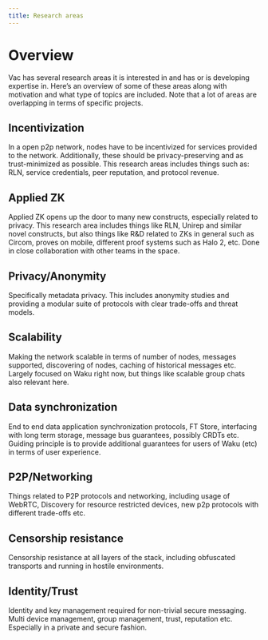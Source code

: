 ```yaml
---
title: Research areas
---
```


# Overview

Vac has several research areas it is interested in and has or is developing expertise in. Here’s an overview of some of these areas along with motivation and what type of topics are included. Note that a lot of areas are overlapping in terms of specific projects.

## Incentivization

In a open p2p network, nodes have to be incentivized for services provided to the network. Additionally, these should be privacy-preserving and as trust-minimized as possible. This research areas includes things such as: RLN, service credentials, peer reputation, and protocol revenue.

## Applied ZK

Applied ZK opens up the door to many new constructs, especially related to privacy. This research area includes things like RLN, Unirep and similar novel constructs, but also things like R&D related to ZKs in general such as Circom, proves on mobile, different proof systems such as Halo 2, etc. Done in close collaboration with other teams in the space.

## Privacy/Anonymity

Specifically metadata privacy. This includes anonymity studies and providing a modular suite of protocols with clear trade-offs and threat models.

## Scalability

Making the network scalable in terms of number of nodes, messages supported, discovering of nodes, caching of historical messages etc. Largely focused on Waku right now, but things like scalable group chats also relevant here.

## Data synchronization

End to end data application synchronization protocols, FT Store, interfacing with long term storage, message bus guarantees, possibly CRDTs etc. Guiding principle is to provide additional guarantees for users of Waku (etc) in terms of user experience.

## P2P/Networking

Things related to P2P protocols and networking, including usage of WebRTC, Discovery for resource restricted devices, new p2p protocols with different trade-offs etc.

## Censorship resistance

Censorship resistance at all layers of the stack, including obfuscated transports and running in hostile environments.

## Identity/Trust

Identity and key management required for non-trivial secure messaging. Multi device management, group management, trust, reputation etc. Especially in a private and secure fashion.
